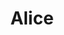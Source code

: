 ---
# Display name
title: Alice
tags: [llm]

# Name pronunciation (optional)
name_pronunciation: 

# Full name (for SEO)
# first_name: Shiung Wu
# last_name: Chien

# Status emoji
# status:
#   icon: ☕️

# Is this the primary user of the site?
superuser: true

# Highlight the author in author lists? (true/false)
highlight_name: true

# If the homepage is not available, leave the field below empty
#  otherwise, provide url like '/authors/alice/' or 'https://www.example.com'
homepage: /author/alice/

# Role/position/tagline
role: <a href='https://www.nju.edu.cn'>Nanjing University</a>

# Organizations/Affiliations to display in Biography blox
organizations:
  - name: Department of Computer Science and Technology
    url: https://cs.nju.edu.cn

# Social network links
# Need to use another icon? Simply download the SVG icon to your `assets/media/icons/` folder.
profiles:
  - icon: at-symbol
    url: 'mailto:your-email@example.com'
    label: E-mail Me
  - icon: brands/x
    url: https://twitter.com/GetResearchDev
  - icon: brands/instagram
    url: https://www.instagram.com/
  - icon: brands/github
    url: https://github.com/gcushen
  - icon: brands/linkedin
    url: https://www.linkedin.com/
  - icon: academicons/google-scholar
    url: https://scholar.google.com/
  - icon: academicons/orcid
    url: https://orcid.org/
---